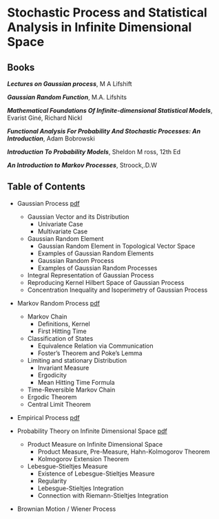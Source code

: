 # Stochastic Process and Statistical Analysis in Infinite Dimensional Space

## Books

***Lectures on Gaussian process***, M A Lifshift

***Gaussian Random Function***, M.A. Lifshits

***Mathematical Foundations Of Infinite-dimensional Statistical Models***, Evarist Giné, Richard Nickl

***Functional Analysis For Probability And Stochastic Processes: An Introduction***, Adam Bobrowski

***Introduction To Probability Models***, Sheldon M ross, 12th Ed

***An Introduction to Markov Processes***, Stroock,.D.W

## Table of Contents

- Gaussian Process [pdf](./RP_lecture1_Gaussian_random_process.pdf)
  - Gaussian Vector and its Distribution
    - Univariate Case
    - Multivariate Case
  - Gaussian Random Element
    - Gaussian Random Element in Topological Vector Space
    - Examples of Gaussian Random Elements
    - Gaussian Random Process
    - Examples of Gaussian Random Processes 
  - Integral Representation of Gaussian Process
  - Reproducing Kernel Hilbert Space of Gaussian Process
  - Concentration Inequality and Isoperimetry of Gaussian Process

- Markov Random Process [pdf](./RP_lecture2_markov_chains.pdf)
  - Markov Chain 
    - Definitions, Kernel
    - First Hitting Time 
  - Classification of States
    - Equivalence Relation via Communication
    - Foster’s Theorem and Poke’s Lemma 
  - Limiting and stationary Distribution
    - Invariant Measure
    - Ergodicity
    - Mean Hitting Time Formula 
  - Time-Reversible Markov Chain
  - Ergodic Theorem 
  - Central Limit Theorem

- Empirical Process [pdf](./RP_lecture3_empirical_process.pdf)

- Probability Theory on Infinite Dimensional Space [pdf](./RP_lecture4_prob_infinite_prod_sp.pdf)
  - Product Measure on Infinite Dimensional Space
    - Product Measure, Pre-Measure, Hahn-Kolmogorov Theorem 
    - Kolmogorov Extension Theorem
  - Lebesgue-Stieltjes Measure
    - Existence of Lebesgue-Stieltjes Measure
    - Regularity
    - Lebesgue-Stieltjes Integration
    - Connection with Riemann-Stieltjes Integration

- Brownian Motion / Wiener Process
